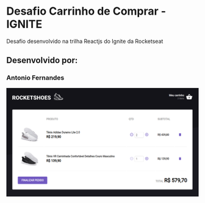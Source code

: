 # Desafio Carrinho de Comprar - IGNITE

Desafio desenvolvido na trilha Reactjs do Ignite da Rocketseat

## Desenvolvido por:

### Antonio Fernandes

![](/src/assets/shoes-cart.png)
